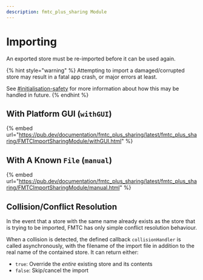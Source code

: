 ```yaml
---
description: fmtc_plus_sharing Module
---
```


# Importing

An exported store must be re-imported before it can be used again.

{% hint style="warning" %}
Attempting to import a damaged/corrupted store may result in a fatal app crash, or major errors at least.

See [#initialisation-safety](../initialisation.md#initialisation-safety "mention") for more information about how this may be handled in future.
{% endhint %}

## With Platform GUI (`withGUI`)

{% embed url="https://pub.dev/documentation/fmtc_plus_sharing/latest/fmtc_plus_sharing/FMTCImportSharingModule/withGUI.html" %}

## With A Known `File` (`manual`)

{% embed url="https://pub.dev/documentation/fmtc_plus_sharing/latest/fmtc_plus_sharing/FMTCImportSharingModule/manual.html" %}

## Collision/Conflict Resolution

In the event that a store with the same name already exists as the store that is trying to be imported, FMTC has only simple conflict resolution behaviour.

When a collision is detected, the defined callback `collisionHandler` is called asynchronously, with the filename of the import file in addition to the real name of the contained store. It can return either:

* `true`: Override the _entire_ existing store and its contents
* `false`: Skip/cancel the import
